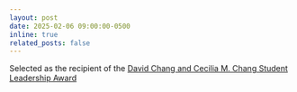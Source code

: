 ```yaml
---
layout: post
date: 2025-02-06 09:00:00-0500
inline: true
related_posts: false
---
```


Selected as the recipient of the [David Chang and Cecilia M. Chang Student Leadership Award](https://raghuhemadri.github.io/cv/#awards-1)
